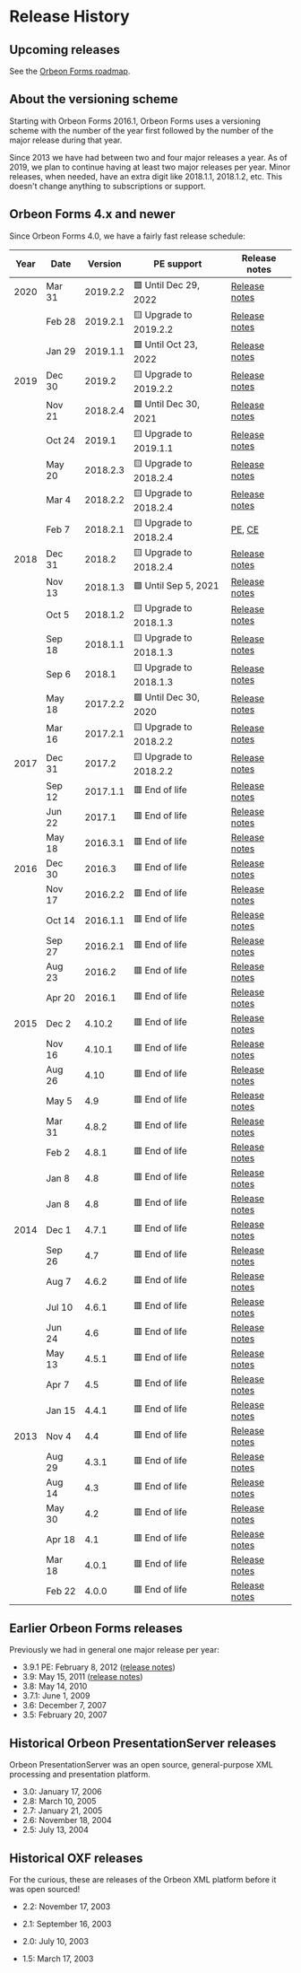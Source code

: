 # Release History

## Upcoming releases

See the [Orbeon Forms roadmap](roadmap.md).

## About the versioning scheme

Starting with Orbeon Forms 2016.1, Orbeon Forms uses a versioning scheme with the number of the year first followed by the number of the major release during that year.

Since 2013 we have had between two and four major releases a year. As of 2019, we plan to continue having at least two major releases per year. Minor releases, when needed, have an extra digit like 2018.1.1, 2018.1.2, etc. This doesn't change anything to subscriptions or support.

## Orbeon Forms 4.x and newer

Since Orbeon Forms 4.0, we have a fairly fast release schedule:

| Year | Date   | Version  | PE support             | Release notes                                                                       |
|------|--------|----------|------------------------|-------------------------------------------------------------------------------------|
| 2020 | Mar 31 | 2019.2.2 | 🟩 Until Dec 29, 2022  | [Release notes](/release-notes/orbeon-forms-2019.2.2.md)                            | 
|      | Feb 28 | 2019.2.1 | 🟨 Upgrade to 2019.2.2 | [Release notes](/release-notes/orbeon-forms-2019.2.1.md)                            |
|      | Jan 29 | 2019.1.1 | 🟩 Until Oct 23, 2022  | [Release notes](/release-notes/orbeon-forms-2019.1.1.md)                            |
| 2019 | Dec 30 | 2019.2   | 🟨 Upgrade to 2019.2.2 | [Release notes](/release-notes/orbeon-forms-2019.2.md)                              |
|      | Nov 21 | 2018.2.4 | 🟩 Until Dec 30, 2021  | [Release notes](/release-notes/orbeon-forms-2018.2.4.md)                            |
|      | Oct 24 | 2019.1   | 🟨 Upgrade to 2019.1.1 | [Release notes](/release-notes/orbeon-forms-2019.1.md)                              |
|      | May 20 | 2018.2.3 | 🟨 Upgrade to 2018.2.4 | [Release notes](https://blog.orbeon.com/2019/05/orbeon-forms-201823-pe.html)        |
|      | Mar 4  | 2018.2.2 | 🟨 Upgrade to 2018.2.4 | [Release notes](https://blog.orbeon.com/2019/03/orbeon-forms-201822-pe.html)        |
|      | Feb 7  | 2018.2.1 | 🟨 Upgrade to 2018.2.4 | [PE][2018.2.1-pe], [CE][2018.2.1-ce]                                                |
| 2018 | Dec 31 | 2018.2   | 🟨 Upgrade to 2018.2.4 | [Release notes](https://blog.orbeon.com/2018/12/orbeon-forms-20182.html)            |
|      | Nov 13 | 2018.1.3 | 🟩 Until Sep 5, 2021   | [Release notes](https://blog.orbeon.com/2018/11/orbeon-forms-201813-pe.html)        |
|      | Oct 5  | 2018.1.2 | 🟨 Upgrade to 2018.1.3 | [Release notes](https://blog.orbeon.com/2018/10/orbeon-forms-201812-pe.html)        |
|      | Sep 18 | 2018.1.1 | 🟨 Upgrade to 2018.1.3 | [Release notes](https://blog.orbeon.com/2018/09/orbeon-forms-201811-pe-and-ce.html) |
|      | Sep 6  | 2018.1   | 🟨 Upgrade to 2018.1.3 | [Release notes](https://blog.orbeon.com/2018/09/orbeon-forms-20181.html)            |
|      | May 18 | 2017.2.2 | 🟩 Until Dec 30, 2020  | [Release notes](https://blog.orbeon.com/2018/05/orbeon-forms-201722-pe.html)        |
|      | Mar 16 | 2017.2.1 | 🟨 Upgrade to 2018.2.2 | [Release notes](https://blog.orbeon.com/2018/03/orbeon-forms-201721-pe.html)        |
| 2017 | Dec 31 | 2017.2   | 🟨 Upgrade to 2018.2.2 | [Release notes](https://blog.orbeon.com/2017/12/orbeon-forms-20172.html)            |
|      | Sep 12 | 2017.1.1 | 🟥 End of life         | [Release notes](https://blog.orbeon.com/2017/09/orbeon-forms-201711-pe.html)        |
|      | Jun 22 | 2017.1   | 🟥 End of life         | [Release notes](https://blog.orbeon.com/2017/06/orbeon-forms-20171.html)            |
|      | May 18 | 2016.3.1 | 🟥 End of life         | [Release notes](https://blog.orbeon.com/2017/05/orbeon-forms-201631.html)           |
| 2016 | Dec 30 | 2016.3   | 🟥 End of life         | [Release notes](https://blog.orbeon.com/2016/12/orbeon-forms-20163.html)            |
|      | Nov 17 | 2016.2.2 | 🟥 End of life         | [Release notes](https://blog.orbeon.com/2016/12/orbeon-forms-20163.html)            |
|      | Oct 14 | 2016.1.1 | 🟥 End of life         | [Release notes](https://blog.orbeon.com/2016/10/orbeon-forms-201611-pe.html)        |
|      | Sep 27 | 2016.2.1 | 🟥 End of life         | [Release notes](https://blog.orbeon.com/2016/09/orbeon-forms-201621.html)           |
|      | Aug 23 | 2016.2   | 🟥 End of life         | [Release notes](https://blog.orbeon.com/2016/08/orbeon-forms-20162.html)            |
|      | Apr 20 | 2016.1   | 🟥 End of life         | [Release notes](https://blog.orbeon.com/2016/04/orbeon-forms-20161.html)            |
| 2015 | Dec 2  | 4.10.2   | 🟥 End of life         | [Release notes](https://blog.orbeon.com/2015/12/orbeon-forms-4102.html)             |
|      | Nov 16 | 4.10.1   | 🟥 End of life         | [Release notes](https://blog.orbeon.com/2015/11/orbeon-forms-4101.html)             |
|      | Aug 26 | 4.10     | 🟥 End of life         | [Release notes](https://blog.orbeon.com/2015/08/orbeon-forms-410.html)              |
|      | May 5  | 4.9      | 🟥 End of life         | [Release notes](https://blog.orbeon.com/2015/05/orbeon-forms-49.html)               |
|      | Mar 31 | 4.8.2    | 🟥 End of life         | [Release notes](https://blog.orbeon.com/2015/03/orbeon-forms-482.html)              |
|      | Feb 2  | 4.8.1    | 🟥 End of life         | [Release notes](https://blog.orbeon.com/2015/02/orbeon-forms-481.html)              |
|      | Jan 8  | 4.8      | 🟥 End of life         | [Release notes](https://blog.orbeon.com/2015/01/orbeon-forms-48.html)               |
|      | Jan 8  | 4.8      | 🟥 End of life         | [Release notes](https://blog.orbeon.com/2015/01/orbeon-forms-48.html)               |
| 2014 | Dec 1  | 4.7.1    | 🟥 End of life         | [Release notes](https://blog.orbeon.com/2014/12/orbeon-forms-471.html)              |
|      | Sep 26 | 4.7      | 🟥 End of life         | [Release notes](https://blog.orbeon.com/2014/09/orbeon-forms-47.html)               |
|      | Aug 7  | 4.6.2    | 🟥 End of life         | [Release notes](https://blog.orbeon.com/2014/08/orbeon-forms-462.html)              |
|      | Jul 10 | 4.6.1    | 🟥 End of life         | [Release notes](https://blog.orbeon.com/2014/07/orbeon-forms-461.html)              |
|      | Jun 24 | 4.6      | 🟥 End of life         | [Release notes](https://blog.orbeon.com/2014/06/orbeon-forms-46.html)               |
|      | May 13 | 4.5.1    | 🟥 End of life         | [Release notes](https://blog.orbeon.com/2014/05/orbeon-forms-451.html)              |
|      | Apr 7  | 4.5      | 🟥 End of life         | [Release notes](https://blog.orbeon.com/2014/04/orbeon-forms-45.html)               |
|      | Jan 15 | 4.4.1    | 🟥 End of life         | [Release notes](https://blog.orbeon.com/2014/01/orbeon-forms-441-pe.html)           |
| 2013 | Nov 4  | 4.4      | 🟥 End of life         | [Release notes](https://blog.orbeon.com/2013/11/orbeon-forms-44.html)               |
|      | Aug 29 | 4.3.1    | 🟥 End of life         | [Release notes](https://blog.orbeon.com/2013/08/orbeon-forms-431-pe.html)           |
|      | Aug 14 | 4.3      | 🟥 End of life         | [Release notes](https://blog.orbeon.com/2013/08/orbeon-forms-43.html)               |
|      | May 30 | 4.2      | 🟥 End of life         | [Release notes](https://blog.orbeon.com/2013/05/orbeon-forms-42.html)               |
|      | Apr 18 | 4.1      | 🟥 End of life         | [Release notes](https://blog.orbeon.com/2013/04/orbeon-forms-41.html)               |
|      | Mar 18 | 4.0.1    | 🟥 End of life         | [Release notes](https://blog.orbeon.com/2013/03/orbeon-forms-401.html)              |
|      | Feb 22 | 4.0.0    | 🟥 End of life         | [Release notes](https://blog.orbeon.com/2013/03/announcing-orbeon-forms-40.html)    |

## Earlier Orbeon Forms releases

Previously we had in general one major release per year:

- 3.9.1 PE: February 8, 2012 ([release notes](https://blog.orbeon.com/2012/02/orbeon-forms-391-pe-released.html))
- 3.9: May 15, 2011 ([release notes](https://blog.orbeon.com/2011/05/orbeon-forms-390-final.html))
- 3.8: May 14, 2010
- 3.7.1: June 1, 2009
- 3.6: December 7, 2007
- 3.5: February 20, 2007

## Historical Orbeon PresentationServer releases

Orbeon PresentationServer was an open source, general-purpose XML processing and presentation platform.

- 3.0: January 17, 2006
- 2.8: March 10, 2005
- 2.7: January 21, 2005
- 2.6: November 18, 2004
- 2.5: July 13, 2004

## Historical OXF releases

For the curious, these are releases of the Orbeon XML platform before it was open sourced!

- 2.2: November 17, 2003
- 2.1: September 16, 2003
- 2.0: July 10, 2003
- 1.5: March 17, 2003

    [2018.2.1-pe]: https://blog.orbeon.com/2019/02/orbeon-forms-201821-pe.html
    [2018.2.1-ce]: https://blog.orbeon.com/2019/02/orbeon-forms-201821-ce.html